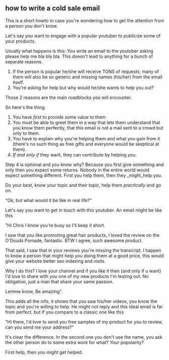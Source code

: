 ## how to write a cold sale email

This is a short howto in case you're wondering how to get the attention from a person you don't know.

Let's say you want to engage with a popular youtuber to publicize some of your products.

Usually what happens is this: You write an email to the youtuber asking please help me bla bla bla.
This doesn't lead to anything for a bunch of separate reasons.

1. If the person is popular he/she will receive TONS of requests, many of them will also be so generic and missing names (his/her) from the email itself.
2. You're asking for help but why would he/she wants to help you out?

Those 2 reasons are the main roadblocks you will encounter.

So here's the thing.

1. You have _first_ to provide some value to them
2. You must be able to greet them in a way that lets them understand that you know them perfectly, that this email is not a mail sent to a crowd but only to them.
3. You have to explain why you're helping them and what you gain from it (there's no such thing as free gifts and everyone would be skeptical at them).
4. _If and only if_ they want, they can contribute by helping _you_.

Step 4 is optional and you know why? Because you first give something and only then you expect some returns.
Nobody in the entire world would expect something different.
First you help them, then they _might_help you.

Do your best, know your topic and their topic, help them _practically_ and go on.

"Ok, but what would it be like in real life?"

Let's say you want to get in touch with this youtuber. An email might be like this

"Hi Chris
I know you're busy so I'll keep it short.

I saw that you like promoting great hair products, I loved the review on the O'Douds Pomade, fantastic.
BTW I agree, such awesome product.

That said, I saw that in your reviews you're missing the transcript.
I happen to know a person that might help you doing them at a good price, this would give your website better seo indexing and visits.

Why I do this? I love your channel and if you like it then (and only if u want) I'd love to share with you one of my new products I'm testing out.
No obligation, just a man that share your same passion.

Lemme know,
Be amazing".

This adds all the info, it shows that you saw his/her videos, you know the topic and you're willing to help.
He might not reply and this ideal email is far from perfect, but if you compare to a classic one like this

"Hi there, I'd love to send you free samples of my product for you to review, can you send me your address?"

It's clear the difference.
In the second one you don't use the name, you ask the other person do to some extra work for what? _Your_ popularity?

First help, then you _might_ get helped.
